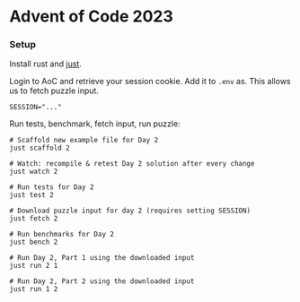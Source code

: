 Advent of Code 2023
=================

### Setup

Install rust and [just](https://github.com/casey/just).

Login to AoC and retrieve your session cookie. Add it to `.env` as.
This allows us to fetch puzzle input.

```
SESSION="..."
```

Run tests, benchmark, fetch input, run puzzle:

```
# Scaffold new example file for Day 2
just scaffold 2

# Watch: recompile & retest Day 2 solution after every change
just watch 2

# Run tests for Day 2
just test 2

# Download puzzle input for day 2 (requires setting SESSION)
just fetch 2

# Run benchmarks for Day 2
just bench 2

# Run Day 2, Part 1 using the downloaded input
just run 2 1

# Run Day 2, Part 2 using the downloaded input
just run 1 2
```
